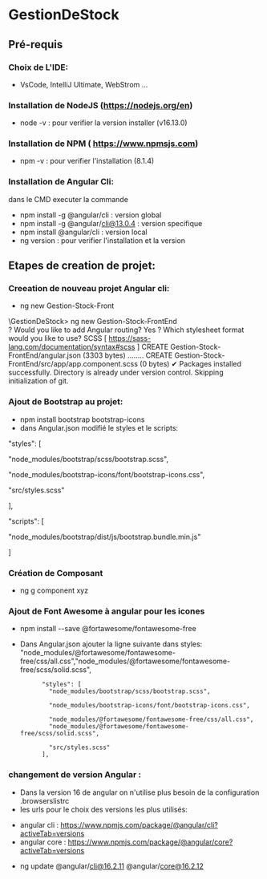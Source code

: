 # GestionDeStock
## Pré-requis
### Choix de L'IDE:
- VsCode, IntelliJ Ultimate, WebStrom ...
### Installation de NodeJS (https://nodejs.org/en)
- node -v : pour verifier la version installer (v16.13.0)
### Installation de NPM ( https://www.npmsjs.com) 
  - npm -v : pour verifier l'installation (8.1.4)
### Installation de Angular Cli:
dans le CMD executer la commande 
- npm install -g @angular/cli  : version global
- npm install -g @angular/cli@13.0.4 : version specifique 
- npm install @angular/cli : version local
- ng version : pour verifier l'installation et la version

## Etapes de creation de projet:
###  Creeation de nouveau projet Angular cli:
- ng new Gestion-Stock-Front 

\GestionDeStock> ng new Gestion-Stock-FrontEnd      
? Would you like to add Angular routing? Yes
? Which stylesheet format would you like to use? SCSS   [ https://sass-lang.com/documentation/syntax#scss                ]
CREATE Gestion-Stock-FrontEnd/angular.json (3303 bytes)
........
CREATE Gestion-Stock-FrontEnd/src/app/app.component.scss (0 bytes)
✔ Packages installed successfully.
    Directory is already under version control. Skipping initialization of git.


### Ajout de Bootstrap au projet:
- npm install bootstrap bootstrap-icons
- dans Angular.json modifié le styles et le scripts: 

"styles": [

  "node_modules/bootstrap/scss/bootstrap.scss",

  "node_modules/bootstrap-icons/font/bootstrap-icons.css",

  "src/styles.scss"

],

"scripts": [

  "node_modules/bootstrap/dist/js/bootstrap.bundle.min.js"

]

### Création de Composant
- ng g component xyz
### Ajout de Font Awesome  à angular pour les icones 
- npm install --save @fortawesome/fontawesome-free
- Dans Angular.json ajouter la ligne suivante dans styles:  "node_modules/@fortawesome/fontawesome-free/css/all.css","node_modules/@fortawesome/fontawesome-free/scss/solid.scss",

            "styles": [
              "node_modules/bootstrap/scss/bootstrap.scss",

              "node_modules/bootstrap-icons/font/bootstrap-icons.css",

              "node_modules/@fortawesome/fontawesome-free/css/all.css",
              "node_modules/@fortawesome/fontawesome-free/scss/solid.scss",

              "src/styles.scss"
            ],
### changement de version Angular : 
- Dans la version 16 de angular on n'utilise plus besoin de la configuration .browserslistrc
- les urls pour le choix des versions les plus utilisés:
* angular cli : https://www.npmjs.com/package/@angular/cli?activeTab=versions
* angular core : https://www.npmjs.com/package/@angular/core?activeTab=versions

- ng update @angular/cli@16.2.11 @angular/core@16.2.12
